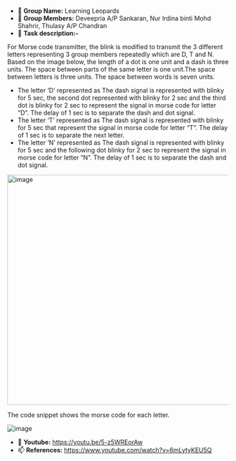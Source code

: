 - 👋 **Group Name:** Learning Leopards
- 👀 **Group Members:** Deveepria A/P Sankaran, Nur Irdina binti Mohd Shahrir, Thulasy A/P Chandran
- 🌱 **Task description:-**

For Morse code transmitter, the blink is modified to transmit the 3 different letters representing 3 group members repeatedly which are D, T and N. Based on the image below, the length of a dot is one unit and a dash is three units. The space between parts of the same letter is one unit.The space between letters is three units. The space between words is seven units.

- The letter ‘D’ represented as 
The dash signal is represented with blinky for 5 sec, the second dot represented with blinky for 2 sec and the third dot is blinky for 2 sec to represent the signal in morse code for letter “D”. The delay of 1 sec is to separate the dash and dot signal.
- The letter ‘T’ represented as
The dash signal is represented with blinky for 5 sec that represent the signal in morse code for letter “T”. The delay of 1 sec is to separate the next letter.
- The letter ‘N’ represented as
The dash signal is represented with blinky for 5 sec and the following dot blinky for 2 sec to represent the signal in morse code for letter “N”. The delay of 1 sec is to separate the dash and dot signal. 

<img width="524" alt="image" src="https://user-images.githubusercontent.com/92903308/203853221-82a5e369-101c-4c12-9ee2-499124a0d727.png">

The code snippet shows the morse code for each letter. 

![image](https://user-images.githubusercontent.com/92903308/203853060-9694aaf4-774f-4e47-b6c1-8f4bc792e7b2.png)


- 💞️ **Youtube:** https://youtu.be/5-z5WREorAw
- 📫 **References:** https://www.youtube.com/watch?v=6mLytyKEU5Q
